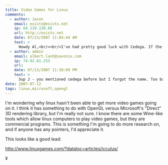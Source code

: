 ```yaml
---
title: Video Games for Linux 
comments:
  - author: Jason
    email: existx@existx.net
    ip: 64.119.130.66
    url: http://existx.net
    date: 07/13/2007 11:04:44 AM
    text: >
      Howdy Al,<br/><br/>I've had pretty good luck with Cedega. If the games are popular, they do a pretty good job of supporting them. However, after years of trying to run games with Cedega on Linux. I have a full time dedicated Windows machine for that now.
  - author: admin
    email: albert.lash@savonix.com
    ip: 74.92.61.253
    url:
    date: 07/13/2007 11:38:09 PM
    text: >
      Sup J - you mentioned cedega before but I forgot the name. Too bad its commercial, but I guess it takes a lot of work to keep up with the games.
date: 2007-07-12
tags: linux,microsoft,opengl
---
```

I'm wondering why linux hasn't been able to get more video games going on it. I think it has something to do with OpenGL versus Microsoft's "Direct" 3D rendering library, but I'm really not sure. I know there are some Wine-like tools which allow linux computers to play video games, but they are commercial programs. This is something I'm going to do more research on, and if anyone has any pointers, I'd appreciate it.

This looks like a good lead:

<a href="http://www.linuxgames.com/?dataloc=articles/icculus/">http://www.linuxgames.com/?dataloc=articles/icculus/</a>

¥


